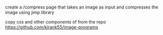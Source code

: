 create a /compress page that takes an image as input and compresses the image using jimp library

copy css and other components of from the repo https://github.com/kirank55/image-programs
